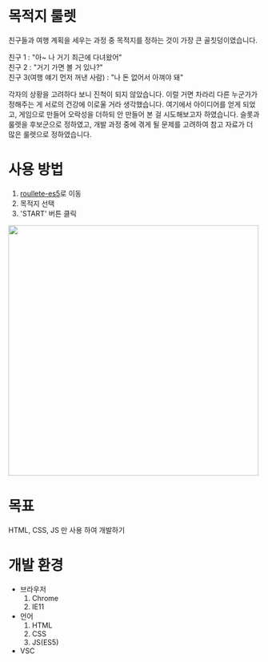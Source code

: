 # 목적지 룰렛
친구들과 여행 계획을 세우는 과정 중 목적지를 정하는 것이 가장 큰 골칫덩이였습니다.

친구 1 : "아~ 나 거기 최근에 다녀왔어"  
친구 2 : "거기 가면 볼 거 있나?"  
친구 3(여행 얘기 먼저 꺼낸 사람) : "나 돈 없어서 아껴야 돼"  

각자의 상황을 고려하다 보니 진척이 되지 않았습니다. 이럴 거면 차라리 다른 누군가가 정해주는 게 서로의 건강에 이로울 거라 생각했습니다. 여기에서 아이디어를 얻게 되었고, 게임으로 만들어 오락성을 더하되 안 만들어 본 걸 시도해보고자 하였습니다. 슬롯과 룰렛을 후보군으로 정하였고, 개발 과정 중에 겪게 될 문제를 고려하여 참고 자료가 더 많은 룰렛으로 정하였습니다.

# 사용 방법
1. [roullete-es5](https://ryujoonsik.github.io/roullete-es5/ "es5 룰렛")로 이동
2. 목적지 선택
3. 'START' 버튼 클릭

<img src="https://user-images.githubusercontent.com/71337000/124588106-66221300-de93-11eb-9642-8431d6107f5c.gif" width="500">

# 목표
HTML, CSS, JS 만 사용 하여 개발하기

# 개발 환경
* 브라우저
  1. Chrome
  2. IE11
* 언어
  1. HTML
  2. CSS
  3. JS(ES5)
* VSC


